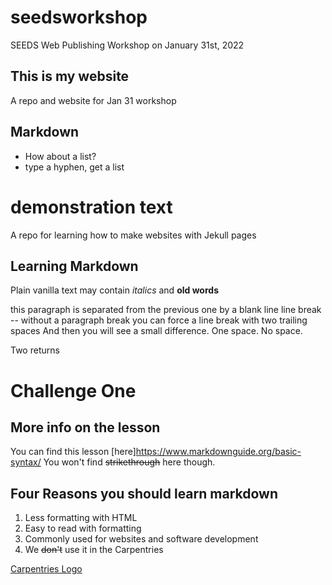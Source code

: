 # seedsworkshop
SEEDS Web Publishing Workshop on January 31st, 2022

## This is my website 
A repo and website for Jan 31 workshop 

## Markdown
- How about a list? 
- type a hyphen, get a list 

# demonstration text 
A repo for learning how to make websites with Jekull pages 

## Learning Markdown
Plain vanilla text may contain *italics* and **old words**

this paragraph is separated from the previous one by a blank line 
line break -- without a paragraph break 
you can force a line break with two trailing spaces 
And then you will see a small difference. One space. No space. 

Two returns

# Challenge One 

## More info on the lesson 
You can find this lesson [here]https://www.markdownguide.org/basic-syntax/
You won't find ~~strikethrough~~ here though. 

## Four Reasons you should learn markdown 
1. Less formatting with HTML 
2. Easy to read with formatting 
3. Commonly used for websites and software development 
4. We ~~don't~~ use it in the Carpentries 

[Carpentries Logo](https://github.com/carpentries/carpentries.org/raw/main/images/TheCarpentries-opengraph.png)
